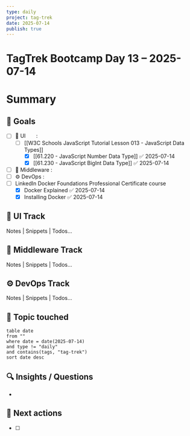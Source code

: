 ```yaml
---
type: daily
project: tag-trek
date: 2025-07-14
publish: true
---
```

# TagTrek Bootcamp Day 13 – 2025-07-14

# Summary

## 🎯 Goals
- [ ] 🐣 UI  :  
    - [ ] [[W3C Schools JavaScript Tutorial Lesson 013 - JavaScript Data Types]]
        - [x] [[61.220 - JavaScript Number Data Type]] ✅ 2025-07-14
        - [x] [[61.230 - JavaScript BigInt Data Type]] ✅ 2025-07-14
- [ ] 🌳 Middleware :
- [ ] ⚙️ DevOps  : 
- [ ] LinkedIn Docker Foundations Professional Certificate course
    - [x] Docker Explained ✅ 2025-07-14
    - [x] Installing Docker ✅ 2025-07-14

## 🐣 UI Track
Notes | Snippets | Todos…

## 🌳 Middleware Track
Notes | Snippets | Todos…

## ⚙️ DevOps Track
Notes | Snippets | Todos…

## 🧩 Topic touched
```dataview
table date
from ""
where date = date(2025-07-14)
and type != "daily"
and contains(tags, "tag-trek")
sort date desc
```

## 🔍 Insights / Questions
- 

## 🚀 Next actions
- [ ]